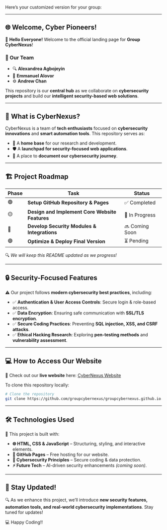 Here’s your customized version for your group:  

---

## 🌐 Welcome, Cyber Pioneers!  

🚀 **Hello Everyone!** Welcome to the official landing page for **Group CyberNexus**!  

### **👥 Our Team**  
- 🔍 **Alexandrea Agbojeyin**  
- 🔐 **Emmanuel Alovor**  
- ⚙️ **Andrew Chan**  

This repository is our **central hub** as we collaborate on **cybersecurity projects** and build our **intelligent security-based web solutions**.  

---

## 📌 **What is CyberNexus?**  
CyberNexus is a team of **tech enthusiasts** focused on **cybersecurity innovations** and **smart automation tools**. This repository serves as:  
- 📂 A **home base** for our research and development.  
- 🛡 A **launchpad for security-focused web applications**.  
- 🚀 A place to **document our cybersecurity journey**.  

---

## 🏗️ **Project Roadmap**  
| Phase | Task | Status |  
|-------|------|--------|  
| 🟢 | **Setup GitHub Repository & Pages** | ✅ Completed |  
| 🟡 | **Design and Implement Core Website Features** | 🔨 In Progress |  
| 🔴 | **Develop Security Modules & Integrations** | 🔜 Coming Soon |  
| 🟣 | **Optimize & Deploy Final Version** | ⏳ Pending |  

🔍 _We will keep this README updated as we progress!_  

---

## 🔒 **Security-Focused Features**  
⚠️ Our project follows **modern cybersecurity best practices**, including:  
- ✅ **Authentication & User Access Controls**: Secure login & role-based access.  
- ✅ **Data Encryption**: Ensuring safe communication with **SSL/TLS encryption**.  
- ✅ **Secure Coding Practices**: Preventing **SQL injection, XSS, and CSRF attacks**.  
- ✅ **Ethical Hacking Research**: Exploring **pen-testing methods** and **vulnerability assessment**.  

---

## 💻 **How to Access Our Website**  
🎯 Check out our **live website** here: [CyberNexus Website](https://groupcybernexus.github.io/)  

To clone this repository locally:  
```sh
# Clone the repository
git clone https://github.com/groupcybernexus/groupcybernexus.github.io.git
```

---

## 🛠 **Technologies Used**  
🚀 This project is built with:  
- **🌐 HTML, CSS & JavaScript** – Structuring, styling, and interactive elements.  
- **🔧 GitHub Pages** – Free hosting for our website.  
- **🔐 Cybersecurity Principles** – Secure coding & data protection.  
- **⚡ Future Tech** – AI-driven security enhancements _(coming soon)_.  

---

## 🚀 **Stay Updated!**  
🔍 As we enhance this project, we’ll introduce **new security features, automation tools, and real-world cybersecurity implementations**. Stay tuned for updates!  

💻 Happy Coding!!
